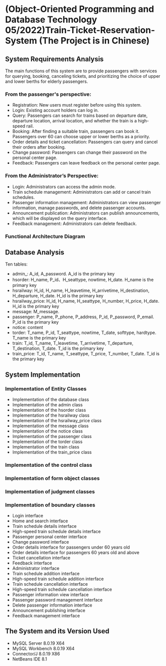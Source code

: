 # (Object-Oriented Programming and Database Technology 05/2022)Train-Ticket-Reservation-System (The Project is in Chinese)

## System Requirements Analysis
The main functions of this system are to provide passengers with services for querying, booking, canceling tickets, and prioritizing the choice of upper and lower berths for elderly passengers. 

### From the passenger's perspective:
* Registration: New users must register before using this system.
* Login: Existing account holders can log in.
* Query: Passengers can search for trains based on departure date, departure location, arrival location, and whether the train is a high-speed rail.
* Booking: After finding a suitable train, passengers can book it. Passengers over 60 can choose upper or lower berths as a priority.
* Order details and ticket cancellation: Passengers can query and cancel their orders after booking.
* Change password: Passengers can change their password on the personal center page.
* Feedback: Passengers can leave feedback on the personal center page.

### From the Administrator’s Perspective:
* Login: Administrators can access the admin mode.
* Train schedule management: Administrators can add or cancel train schedules.
* Passenger information management: Administrators can view passenger information, manage passwords, and delete passenger accounts.
* Announcement publication: Administrators can publish announcements, which will be displayed on the query interface.
* Feedback management: Administrators can delete feedback.

### Functional Architecture Diagram


## Database Analysis
Ten tables:
* admin_: A_id, A_password. A_id is the primary key
* hsorder: H_name, P_id、H_seattype, nowtime, H_date. H_name is the primary key
* hsrailway: H_id, H_name, H_leavetime, H_arrivetime, H_destination, H_departure, H_date. H_id is the primary key
* hsrailway_price: H_id, H_name, H_seattype, H_number, H_price, H_date. H_id is the primary key
* message: M_message.
* passenger: P_name, P_phone, P_address, P_id, P_password, P_email. P_id is the primary key
* notice: content
* torder: T_name, P_id, T_seattype, nowtime, T_date, softtype, hardtype. T_name is the primary key
* train: T_id, T_name, T_leavetime, T_arrivetime, T_departure, T_destination, T_date. T_id is the primary key
* train_price: T_id, T_name, T_seattype, T_price, T_number, T_date. T_id is the primary key

## System Implementation
### Implementation of Entity Classes
- Implementation of the database class
- Implementation of the admin class
- Implementation of the hsorder class
- Implementation of the hsrailway class
- Implementation of the hsrailway_price class
- Implementation of the message class
- Implementation of the notice class
- Implementation of the passenger class
- Implementation of the torder class
- Implementation of the train class
- Implementation of the train_price class

### Implementation of the control class

### Implementation of form object classes

### Implementation of judgment classes

### Implementation of boundary classes
- Login interface
- Home and search interface
- Train schedule details interface
- High-speed train schedule details interface
- Passenger personal center interface
- Change password interface
- Order details interface for passengers under 60 years old
- Order details interface for passengers 60 years old and above
- Ticket cancellation interface
- Feedback interface
- Administrator interface
- Train schedule addition interface
- High-speed train schedule addition interface
- Train schedule cancellation interface
- High-speed train schedule cancellation interface
- Passenger information view interface
- Passenger password management interface
- Delete passenger information interface
- Announcement publishing interface
- Feedback management interface

## The System and its Version Used
* MySQL Server 8.0.19 X64
* MySQL Workbench 8.0.19 X64
* Connector/J 8.0.19 X86
* NetBeans IDE 8.1
